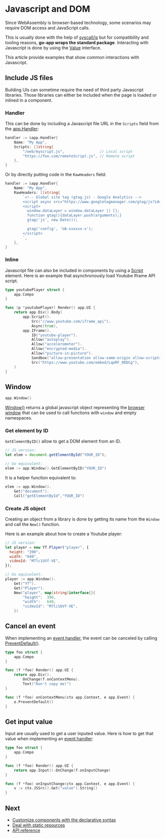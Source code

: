 # Javascript and DOM

Since WebAssembly is browser-based technology, some scenarios may require DOM access and JavaScript calls.

This is usually done with the help of [syscall/js](https://golang.org/pkg/syscall/js/) but for compatibility and tooling reasons, **go-app wraps the standard package**. Interacting with Javascript is done by using the [Value](/reference#Value) interface.

This article provide examples that show common interactions with Javascript.

## Include JS files

Building UIs can sometime require the need of third party Javascript libraries. Those libraries can either be included when the page is loaded or inlined in a component.

### Handler

This can be done by including a Javascript file URL in the `Scripts` field from the [app.Handler](/reference#Handler):

```go
handler := &app.Handler{
	Name: "My App",
	Scripts: []string{
		"/web/myscript.js",                // Local script
		"https://foo.com/remoteScript.js", // Remote script
	},
}
```

Or by directly putting code in the `RawHeaders` field:

```go
handler := &app.Handler{
	Name: "My App",
	RawHeaders: []string{
		`<!-- Global site tag (gtag.js) - Google Analytics -->
		<script async src="https://www.googletagmanager.com/gtag/js?id=UA-xxxxxxx-x"></script>
		<script>
		  window.dataLayer = window.dataLayer || [];
		  function gtag(){dataLayer.push(arguments);}
		  gtag('js', new Date());

		  gtag('config', 'UA-xxxxxx-x');
		</script>
		`,
	},
}
```

### Inline

Javascript file can also be included in components by using a [Script](/reference#Script) element. Here is an example that asynchronously load Youtube Iframe API script.

```go
type youtubePlayer struct {
	app.Compo
}

func (p *youtubePlayer) Render() app.UI {
	return app.Div().Body(
		app.Script().
			Src("//www.youtube.com/iframe_api").
			Async(true),
		app.IFrame().
			ID("youtube-player").
			Allow("autoplay").
			Allow("accelerometer").
			Allow("encrypted-media").
			Allow("picture-in-picture").
			Sandbox("allow-presentation allow-same-origin allow-scripts allow-popups").
			Src("https://www.youtube.com/embed/LqeRF_0DDCg"),
	)
}
```

## Window

```go
app.Window()
```

[Window()](/reference#Window) returns a global javascript object representing the [browser window](/reference#BrowserWindow) that can be used to call functions with `window` and empty namespaces.

### Get element by ID

`GetElementByID()` allow to get a DOM element from an ID.

```js
// JS version:
let elem = document.getElementById("YOUR_ID");
```

```go
// Go equivalent:
elem := app.Window().GetElementByID("YOUR_ID")
```

It is a helper function equivalent to:

```go
elem := app.Window().
    Get("document").
    Call("getElementById","YOUR_ID")
```

### Create JS object

Creating an object from a library is done by getting its name from the `Window` and call the `New()` function.

Here is an example about how to create a Youtube player:

```js
// JS version:
let player = new YT.Player("player", {
  height: "390",
  width: "640",
  videoId: "M7lc1UVf-VE",
});
```

```go
// Go equivalent:
player := app.Window().
	Get("YT").
	Get("Player").
	New("player", map[string]interface{}{
		"height":  390,
		"width":   640,
		"videoId": "M7lc1UVf-VE",
    })
```

## Cancel an event

When implementing an [event handler](/reference#EventHandler), the event can be canceled by calling [PreventDefault()](/reference#Event.PreventDefault).

```go
type foo struct {
	app.Compo
}

func (f *foo) Render() app.UI {
	return app.Div().
		OnChange(f.onContextMenu).
		Text("Don't copy me!")
}

func (f *foo) onContextMenu(ctx app.Context, e app.Event) {
	e.PreventDefault()
}
```

## Get input value

Input are usually used to get a user inputed value. Here is how to get that value when implementing an [event handler](/reference#EventHandler):

```go
type foo struct {
    app.Compo
}

func (f *foo) Render() app.UI {
    return app.Input().OnChange(f.onInputChange)
}

func (f *foo) onInputChange(ctx app.Context, e app.Event) {
    v := ctx.JSSrc().Get("value").String()
}
```

## Next

- [Customize components with the declarative syntax](/syntax)
- [Deal with static resources](/static-resources)
- [API reference](/reference)
